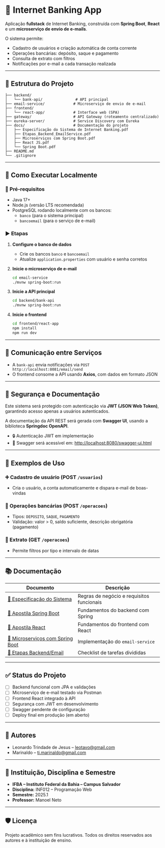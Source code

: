 # 🏦 Internet Banking App

Aplicação **fullstack** de Internet Banking, construída com **Spring Boot**, **React** e um **microserviço de envio de e-mails**.

O sistema permite:
- Cadastro de usuários e criação automática de conta corrente
- Operações bancárias: depósito, saque e pagamento
- Consulta de extrato com filtros
- Notificações por e-mail a cada transação realizada

---

## 🧱 Estrutura do Projeto

```
├── backend/
│   └── bank-api/               # API principal
├── email-service/             # Microserviço de envio de e-mail
├── frontend/
│   └── react-app/             # Interface web (SPA)
├── gateway/                   # API Gateway (roteamento centralizado)
├── eureka-server/             # Service Discovery com Eureka
├── docs/                      # Documentação do projeto
│   ├── Especificação do Sistema de Internet Banking.pdf
│   ├── Etapas_Backend_EmailService.pdf
│   ├── Microserviços com Spring Boot.pdf
│   ├── React JS.pdf
│   └── Spring Boot.pdf
├── README.md
└── .gitignore
```

---

## 🚀 Como Executar Localmente

### 🔧 Pré-requisitos

- Java 17+
- Node.js (versão LTS recomendada)
- PostgreSQL rodando localmente com os bancos:
  - `banco` (para o sistema principal)
  - `bancoemail` (para o serviço de e-mail)

### ▶️ Etapas

1. **Configure o banco de dados**
   - Crie os bancos `banco` e `bancoemail`
   - Atualize `application.properties` com usuário e senha corretos

2. **Inicie o microserviço de e-mail**
   ```bash
   cd email-service
   ./mvnw spring-boot:run
   ```

3. **Inicie a API principal**
   ```bash
   cd backend/bank-api
   ./mvnw spring-boot:run
   ```

4. **Inicie o frontend**
   ```bash
   cd frontend/react-app
   npm install
   npm run dev
   ```

---

## 📡 Comunicação entre Serviços

- A `bank-api` envia notificações via `POST http://localhost:8081/email/send`
- O frontend consome a API usando **Axios**, com dados em formato JSON

---

## 🔐 Segurança e Documentação

Este sistema será protegido com autenticação via **JWT (JSON Web Token)**, garantindo acesso apenas a usuários autenticados.

A documentação da API REST será gerada com **Swagger UI**, usando a biblioteca **Springdoc OpenAPI**.

- 🔒 Autenticação JWT em implementação  
- 📘 Swagger será acessível em: [http://localhost:8080/swagger-ui.html](http://localhost:8080/swagger-ui.html)

---

## 🧪 Exemplos de Uso

### ➕ Cadastro de usuário (POST `/usuarios`)
- Cria o usuário, a conta automaticamente e dispara e-mail de boas-vindas

### 💸 Operações bancárias (POST `/operacoes`)
- Tipos: `DEPOSITO`, `SAQUE`, `PAGAMENTO`
- Validação: valor > 0, saldo suficiente, descrição obrigatória (pagamento)

### 📄 Extrato (GET `/operacoes`)
- Permite filtros por tipo e intervalo de datas

---

## 📚 Documentação

| Documento | Descrição |
|-----------|-----------|
| [📄 Especificação do Sistema](docs/Especifica%C3%A7%C3%A3o%20do%20Sistema%20de%20Internet%20Banking.pdf) | Regras de negócio e requisitos funcionais |
| [📘 Apostila Spring Boot](docs/Spring%20Boot.pdf) | Fundamentos do backend com Spring |
| [📙 Apostila React](docs/React%20JS.pdf) | Fundamentos do frontend com React |
| [📗 Microserviços com Spring Boot](docs/Microservi%C3%A7os%20com%20%20Spring%20Boot.pdf) | Implementação do `email-service` |
| [📑 Etapas Backend/Email](docs/Etapas_Backend_EmailService.pdf) | Checklist de tarefas divididas |

---

## ✅ Status do Projeto

- [ ] Backend funcional com JPA e validações
- [ ] Microserviço de e-mail testado via Postman
- [ ] Frontend React integrado à API
- [ ] Segurança com JWT em desenvolvimento
- [ ] Swagger pendente de configuração
- [ ] Deploy final em produção (em aberto)

---

## 🤝 Autores

- Leonardo Trindade de Jesus – leotavo@gmail.com
- Marinaldo – ti.marinaldo@gmail.com

---

## 🏫 Instituição, Disciplina e Semestre

- **IFBA – Instituto Federal da Bahia – Campus Salvador**
- **Disciplina:** INF012 – Programação Web
- **Semestre:** 2025.1
- **Professor:** Manoel Neto

---

## 🛡️ Licença

Projeto acadêmico sem fins lucrativos. Todos os direitos reservados aos autores e à instituição de ensino.
